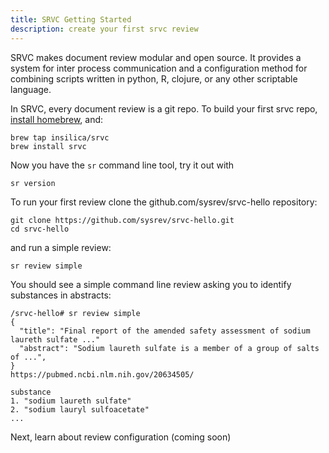 ```yaml
---
title: SRVC Getting Started
description: create your first srvc review
---
```


SRVC makes document review modular and open source. It provides a system for inter process communication and a configuration method for combining scripts written in python, R, clojure, or any other scriptable language.   

In SRVC, every document review is a git repo. To build your first srvc repo, [install homebrew](https://brew.sh), and:

```
brew tap insilica/srvc 
brew install srvc
```

Now you have the `sr` command line tool, try it out with 
```
sr version
```

To run your first review clone the github.com/sysrev/srvc-hello repository:
```
git clone https://github.com/sysrev/srvc-hello.git
cd srvc-hello
```

and run a simple review:
```
sr review simple
```

You should see a simple command line review asking you to identify substances in abstracts:
```
/srvc-hello# sr review simple
{
  "title": "Final report of the amended safety assessment of sodium laureth sulfate ..."
  "abstract": "Sodium laureth sulfate is a member of a group of salts of ...",
}
https://pubmed.ncbi.nlm.nih.gov/20634505/

substance
1. "sodium laureth sulfate"
2. "sodium lauryl sulfoacetate"
...
```
Next, learn about review configuration (coming soon)
